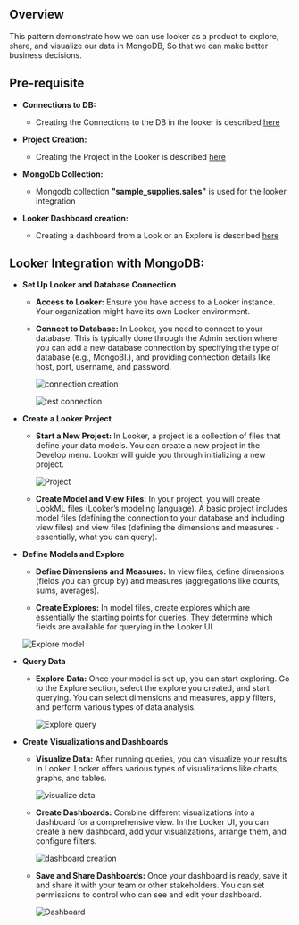 
## Overview
   This pattern demonstrate how we can use looker as a product to explore, share, and visualize our data in MongoDB, So that we can make better business decisions.
   
## Pre-requisite

   - **Connections to DB:**
     * Creating the Connections to the DB in the looker is described [here](https://cloud.google.com/looker/docs/connecting-to-your-db)

   - **Project Creation:**
     * Creating the Project in the Looker is described [here](https://cloud.google.com/looker/docs/create-projects#creating_a_project)

   - **MongoDb Collection:**
     * Mongodb collection **"sample_supplies.sales"** is used for the looker integration

   - **Looker Dashboard creation:**
     * Creating a dashboard from a Look or an Explore is described [here](https://cloud.google.com/looker/docs/creating-user-defined-dashboards#creating_a_dashboard_from_a_look_or_an_explore)

## Looker Integration with MongoDB:

   - **Set Up Looker and Database Connection**

        - **Access to Looker:**
           Ensure you have access to a Looker instance. Your organization might have its own Looker environment.
   
        - **Connect to Database:**
           In Looker, you need to connect to your database. This is typically done through the Admin section where you can add a new database connection by specifying the type of database (e.g., MongoBI.), and providing connection details like host, port, username, and password.

          ![connection creation](https://github.com/mongodb-partners/MongoDb-BigQuery-Workshops/assets/109083730/0868c8e9-7b9a-4336-a8fd-b4ec63cb549b)

          ![test connection](https://github.com/mongodb-partners/MongoDb-BigQuery-Workshops/assets/109083730/434769fa-c07f-4c35-9084-64b765d1be99)
   - **Create a Looker Project**

      - **Start a New Project:**
        In Looker, a project is a collection of files that define your data models. You can create a new project in the Develop menu. Looker will guide you through initializing a new project.

        ![Project](https://github.com/mongodb-partners/MongoDb-BigQuery-Workshops/assets/109083730/b733a56e-a6a9-47db-b648-ce5c2e985857)
      
      - **Create Model and View Files:**
        In your project, you will create LookML files (Looker’s modeling language). A basic project includes model files (defining the connection to your database and including view files) and view files (defining the dimensions and measures - essentially, what you can query).

   - **Define Models and Explore**
     
      - **Define Dimensions and Measures:**
        In view files, define dimensions (fields you can group by) and measures (aggregations like counts, sums, averages).

      - **Create Explores:**
       In model files, create explores which are essentially the starting points for queries. They determine which fields are available for querying in the Looker UI.

      ![Explore model](https://github.com/mongodb-partners/MongoDb-BigQuery-Workshops/assets/109083730/186ffb4c-48e1-4921-bb3d-87e76b13fbe3)

   - **Query Data**
     
       - **Explore Data:**
         Once your model is set up, you can start exploring. Go to the Explore section, select the explore you created, and start querying. You can select dimensions and measures, apply filters, and perform various types of data analysis.

         ![Explore query](https://github.com/mongodb-partners/MongoDb-BigQuery-Workshops/assets/109083730/1e57143e-3369-4e8a-becd-a046c8886c0e)

   - **Create Visualizations and Dashboards**
       
       - **Visualize Data:**
         After running queries, you can visualize your results in Looker. Looker offers various types of visualizations like charts, graphs, and tables.

         ![visualize data](https://github.com/mongodb-partners/MongoDb-BigQuery-Workshops/assets/109083730/62951b7e-69f3-4531-b621-3274971f9c68)
         
       - **Create Dashboards:**
         Combine different visualizations into a dashboard for a comprehensive view. In the Looker UI, you can create a new dashboard, add your visualizations, arrange them, and configure filters.

         ![dashboard creation](https://github.com/mongodb-partners/MongoDb-BigQuery-Workshops/assets/109083730/1881a43b-0721-4f5d-b0c4-6f6bd208e658)
      
       - **Save and Share Dashboards:**
         Once your dashboard is ready, save it and share it with your team or other stakeholders. You can set permissions to control who can see and edit your dashboard.

         ![Dashboard](https://github.com/mongodb-partners/MongoDb-BigQuery-Workshops/assets/109083730/7c389095-608f-478b-b47f-0611555a94ce)
      
 

   
